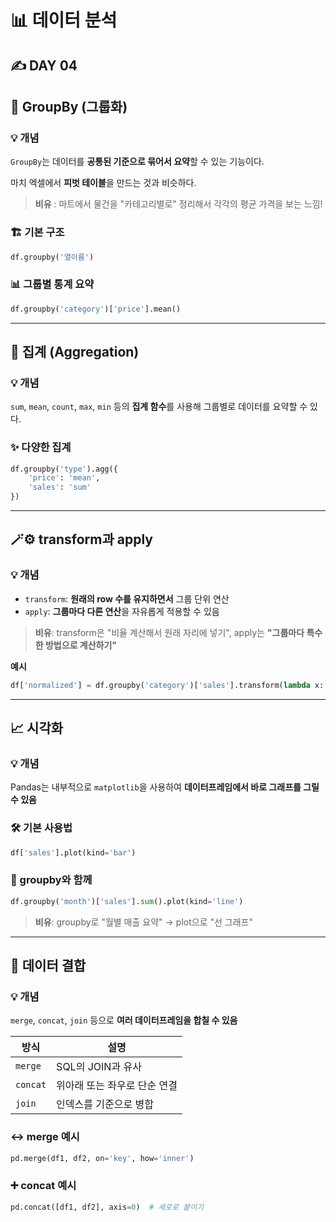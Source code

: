 # 📊 데이터 분석

## ✍️ DAY 04

## 👥 GroupBy (그룹화)

### 💡 개념

`GroupBy`는 데이터를 **공통된 기준으로 묶어서 요약**할 수 있는 기능이다.

마치 엑셀에서 **피벗 테이블**을 만드는 것과 비슷하다.

> **비유** : 마트에서 물건을 "카테고리별로" 정리해서 각각의 평균 가격을 보는 느낌!
> 

### 🏗️ 기본 구조

```python
df.groupby('열이름')
```

### 📊 그룹별 통계 요약

```python
df.groupby('category')['price'].mean()
```

---

## 🧮 집계 (Aggregation)

### 💡 개념

`sum`, `mean`, `count`, `max`, `min` 등의 **집계 함수**를 사용해 그룹별로 데이터를 요약할 수 있다.

### ✨ 다양한 집계

```python
df.groupby('type').agg({
    'price': 'mean',
    'sales': 'sum'
})
```

---

## 🪄⚙️ transform과 apply

### 💡 개념

- `transform`: **원래의 row 수를 유지하면서** 그룹 단위 연산
- `apply`: **그룹마다 다른 연산**을 자유롭게 적용할 수 있음

> **비유**: transform은 "비율 계산해서 원래 자리에 넣기", apply는 **"그룹마다 특수한 방법으로 계산하기"**
> 

**예시**

```python
df['normalized'] = df.groupby('category')['sales'].transform(lambda x: x / x.max())
```

---

## 📈 시각화

### 💡 개념

Pandas는 내부적으로 `matplotlib`을 사용하여 **데이터프레임에서 바로 그래프를 그릴 수 있음**

### 🛠️ 기본 사용법

```python
df['sales'].plot(kind='bar')
```

### 🤝 groupby와 함께

```python
df.groupby('month')['sales'].sum().plot(kind='line')
```

> **비유**: groupby로 "월별 매출 요약" → plot으로 "선 그래프"
> 

---

## 🔗 데이터 결합

### 💡 개념

`merge`, `concat`, `join` 등으로 **여러 데이터프레임을 합칠 수 있음**

| 방식 | 설명 |
| --- | --- |
| `merge` | SQL의 JOIN과 유사 |
| `concat` | 위아래 또는 좌우로 단순 연결 |
| `join` | 인덱스를 기준으로 병합 |

### ↔️ merge 예시

```python
pd.merge(df1, df2, on='key', how='inner')
```

### ➕ concat 예시

```python
pd.concat([df1, df2], axis=0)  # 세로로 붙이기
```